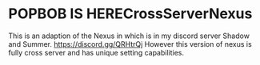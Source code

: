 # POPBOB IS HERECrossServerNexus
This is an adaption of the Nexus in which is in my discord server Shadow and Summer. https://discord.gg/QRHtrQj However this version of nexus is fully cross server and has unique setting capabilities.  
